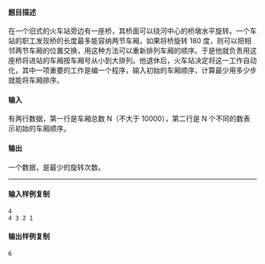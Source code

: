 #### 题目描述

在一个旧式的火车站旁边有一座桥，其桥面可以绕河中心的桥墩水平旋转。一个车站的职工发现桥的长度最多能容纳两节车厢，如果将桥旋转 180 度，则可以把相邻两节车厢的位置交换，用这种方法可以重新排列车厢的顺序。于是他就负责用这座桥将进站的车厢按车厢号从小到大排列。他退休后，火车站决定将这一工作自动化，其中一项重要的工作是编一个程序，输入初始的车厢顺序，计算最少用多少步就能将车厢排序。

#### 输入

有两行数据，第一行是车厢总数 N（不大于 10000），第二行是 N 个不同的数表示初始的车厢顺序。

#### 输出

一个数据，是最少的旋转次数。

___

#### 输入样例复制

```
4
4 3 2 1
```

#### 输出样例复制

```
6
```